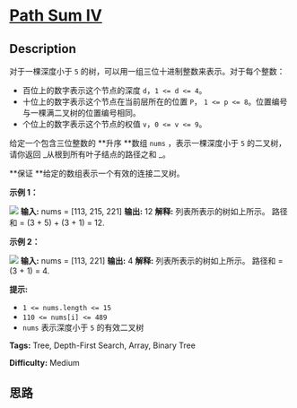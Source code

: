 # [Path Sum IV][title]

## Description

对于一棵深度小于 `5` 的树，可以用一组三位十进制整数来表示。对于每个整数：

  * 百位上的数字表示这个节点的深度 `d`，`1 <= d <= 4`。
  * 十位上的数字表示这个节点在当前层所在的位置 `P`， `1 <= p <= 8`。位置编号与一棵满二叉树的位置编号相同。
  * 个位上的数字表示这个节点的权值 `v`，`0 <= v <= 9`。

给定一个包含三位整数的  **升序  **数组 `nums` ，表示一棵深度小于 `5` 的二叉树，请你返回 _从根到所有叶子结点的路径之和  _。

**保证  **给定的数组表示一个有效的连接二叉树。



**示例 1：**

![](https://assets.leetcode.com/uploads/2021/04/30/pathsum4-1-tree.jpg)
            **输入:** nums = [113, 215, 221]    **输出:** 12    **解释:** 列表所表示的树如上所示。    路径和 = (3 + 5) + (3 + 1) = 12.    

**示例 2：**

![](https://assets.leetcode.com/uploads/2021/04/30/pathsum4-2-tree.jpg)
            **输入:** nums = [113, 221]    **输出:** 4    **解释:** 列表所表示的树如上所示。    路径和 = (3 + 1) = 4.    



**提示:**

  * `1 <= nums.length <= 15`
  * `110 <= nums[i] <= 489`
  * `nums` 表示深度小于 `5` 的有效二叉树


**Tags:** Tree, Depth-First Search, Array, Binary Tree

**Difficulty:** Medium

## 思路

[title]: https://leetcode-cn.com/problems/path-sum-iv
